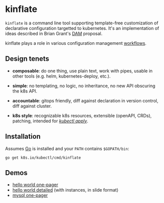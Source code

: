 # kinflate

[_kubectl apply_]: glossary.md#apply
[DAM]: glossary.md#declarative-application-management
[workflows]: workflows.md

`kinflate` is a command line tool supporting
template-free customization of declarative
configuration targetted to kubernetes.  It's an
implementation of ideas described in Brian Grant's
[DAM] proposal.

kinflate plays a role in various configuration
management [workflows].

## Design tenets

 * __composable__: do one thing, use plain text, work
   with pipes, usable in other tools (e.g. helm,
   kubernetes-deploy, etc.).

 * __simple__: no templating, no logic, no inheritance,
   no new API obscuring the k8s API.

 * __accountable__: gitops friendly, diff against
   declaration in version control, diff against
   cluster.

 * __k8s style__: recognizable k8s resources,
   extensible (openAPI, CRDs),
   patching, intended for [_kubectl apply_].


## Installation

Assumes [Go](https://golang.org/) is installed
and your `PATH` contains `$GOPATH/bin`:

<!-- @installKinflate @test -->
```
go get k8s.io/kubectl/cmd/kinflate
```

## Demos

 * [hello world one-pager](demo/helloWorldOnePager.md)
 * [hello world detailed](demo/helloWorldDetailed/README.md) (with instances, in slide format)
 * [mysql one-pager](demo/mySql.md)
